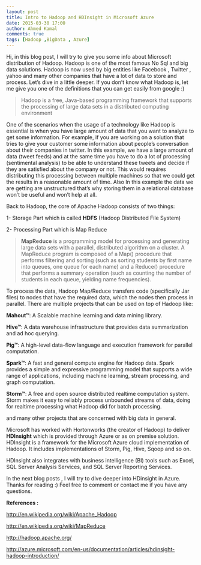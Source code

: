 ```yaml
---
layout: post
title: Intro to Hadoop and HDInsight in Microsoft Azure
date: 2015-03-30 17:00
author: Ahmed Kamal
comments: true
tags: [Hadoop ,BigData , Azure]
---
```


Hi, in this blog post, I will try to give you some info about Microsoft distribution of Hadoop. Hadoop is one of the most famous No Sql and big data solutions. Hadoop is now used by big entities like Facebook ,  Twitter , yahoo and many other companies that have a lot of data to store and process.
Let’s dive in a little deeper. If you don’t know what Hadoop is, let me give you one of the definitions that you can get easily from google :) 

> Hadoop is a free, Java-based programming framework that supports the
> processing of large data sets in a distributed computing environment

One of the scenarios when the usage of a technology like Hadoop is essential is when you have large amount of data that you want to analyze to get some information. 
For example, if you are working on a solution that tries to give your customer some information about people’s conversation about their companies in twitter. In this example, we have a large amount of data (tweet feeds) and at the same time you have to do a lot of processing (sentimental analysis) to be able to understand these tweets and decide if they are satisfied about the company or not. This would requires distributing this processing between multiple machines so that we could get the results in a reasonable amount of time.
Also In this example the data we are getting are unstructured that’s why storing them in a relational database won’t be useful and won’t help at all.

Back to Hadoop, the core of Apache Hadoop consists of two things:

1-	Storage Part which is called **HDFS** (Hadoop Distributed File System)

2-	Processing Part which is Map Reduce

> **MapReduce** is a programming model for processing and generating large data sets with a parallel, distributed algorithm on a cluster. A
> MapReduce program is composed of a Map() procedure that performs
> filtering and sorting (such as sorting students by first name into
> queues, one queue for each name) and a Reduce() procedure that
> performs a summary operation (such as counting the number of students  in each queue, yielding name frequencies).

To process the data, Hadoop Map/Reduce transfers code (specifically Jar files) to nodes that have the required data, which the nodes then process in parallel. 
There are multiple projects that can be used on top of Hadoop like:

**Mahout™**: A Scalable machine learning and data mining library.

**Hive™**: A data warehouse infrastructure that provides data summarization and ad hoc querying.

**Pig™**: A high-level data-flow language and execution framework for parallel computation.

**Spark™**: A fast and general compute engine for Hadoop data. Spark provides a simple and expressive programming model that supports a wide range of applications, including machine learning, stream processing, and graph computation.

**Storm™**: A free and open source distributed realtime computation system. Storm makes it easy to reliably process unbounded streams of data, doing for realtime processing what Hadoop did for batch processing.

and many other projects that are concerned with big data in general.

Microsoft has worked with Hortonworks (the creator of Hadoop) to deliver **HDInsight** which is provided through Azure or as on premise solution. HDInsight is a framework for the Microsoft Azure cloud implementation of Hadoop. It includes implementations of Storm, Pig, Hive, Sqoop and so on. 

HDInsight also integrates with business intelligence (BI) tools such as Excel, SQL Server Analysis Services, and SQL Server Reporting Services.

In the next blog posts , I will try to dive deeper into HDinsight in Azure. Thanks for reading :) Feel free to comment or contact me if you have any questions.

**References :**

http://en.wikipedia.org/wiki/Apache_Hadoop

http://en.wikipedia.org/wiki/MapReduce

http://hadoop.apache.org/

http://azure.microsoft.com/en-us/documentation/articles/hdinsight-hadoop-introduction/

